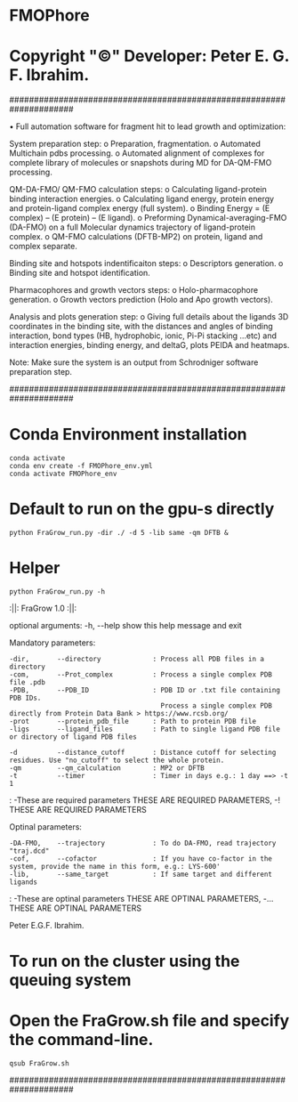 # FMOPhore

# Copyright "©" Developer: Peter E. G. F. Ibrahim.

#####################################################################

•	Full automation software for fragment hit to lead growth and optimization: 

System preparation step:
	o	Preparation, fragmentation. 
	o	Automated Multichain pdbs processing.
	o	Automated alignment of complexes for complete library of molecules or snapshots during MD for DA-QM-FMO processing.

QM-DA-FMO/ QM-FMO calculation steps:
	o	Calculating ligand-protein binding interaction energies.
	o	Calculating ligand energy, protein energy and protein-ligand complex energy (full system).
	o	Binding Energy = (E complex) – (E protein) – (E ligand).
	o	Preforming Dynamical-averaging-FMO (DA-FMO) on a full Molecular dynamics trajectory of ligand-protein complex.
	o	QM-FMO calculations (DFTB-MP2) on protein, ligand and complex separate.

Binding site and hotspots indentificaiton steps:
	o	Descriptors generation. 
	o	Binding site and hotspot identification.

Pharmacophores and growth vectors steps:
	o	Holo-pharmacophore generation.
	o	Growth vectors prediction (Holo and Apo growth vectors). 

Analysis and plots generation step:
	o	Giving full details about the ligands 3D coordinates in the binding site, with the distances and angles of binding interaction, bond types (HB, hydrophobic, ionic, Pi-Pi stacking …etc) and interaction energies, binding energy, and deltaG, plots PEIDA and heatmaps.

Note: Make sure the system is an output from Schrodniger software preparation step. 

#####################################################################

# Conda Environment installation
	conda activate
	conda env create -f FMOPhore_env.yml
	conda activate FMOPhore_env

# Default to run on the gpu-s directly

	python FraGrow_run.py -dir ./ -d 5 -lib same -qm DFTB &

# Helper
	python FraGrow_run.py -h

:||: FraGrow 1.0 :||:

optional arguments:
  -h, --help            show this help message and exit

Mandatory parameters:

    -dir,       --directory             : Process all PDB files in a directory
    -com,       --Prot_complex          : Process a single complex PDB file .pdb
    -PDB,       --PDB_ID                : PDB ID or .txt file containing PDB IDs.
                                          Process a single complex PDB directly from Protein Data Bank > https://www.rcsb.org/ 
    -prot       --protein_pdb_file      : Path to protein PDB file
    -ligs       --ligand_files          : Path to single ligand PDB file or directory of ligand PDB files

    -d          --distance_cutoff       : Distance cutoff for selecting residues. Use "no_cutoff" to select the whole protein.
    -qm         --qm_calculation        : MP2 or DFTB
    -t          --timer                 : Timer in days e.g.: 1 day ==> -t 1  
:
  -These are required parameters THESE ARE REQUIRED PARAMETERS, -! THESE ARE REQUIRED PARAMETERS

Optinal parameters:

    -DA-FMO,    --trajectory            : To do DA-FMO, read trajectory "traj.dcd"
    -cof,       --cofactor              : If you have co-factor in the system, provide the name in this form, e.g.: LYS-600'
    -lib,       --same_target           : If same target and different ligands
:
  -These are optinal parameters THESE ARE OPTINAL PARAMETERS, -... THESE ARE OPTINAL PARAMETERS

Peter E.G.F. Ibrahim.


# To run on the cluster using the queuing system 
# Open the FraGrow.sh file and specify the command-line.

	qsub FraGrow.sh 

#####################################################################
